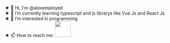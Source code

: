  ★ 👋 Hi, I'm @alexemployed<br>
 ★ 🌱 I’m currently learning typescript and js librarys like Vue Js and React Js<br>
 ★ 👀 I’m interested in programming<br>
 ★ 📫 How to reach me: <img src="https://simpleicons.org/icons/instagram.svg" style="width: 50px; height: 50px">



<!--
**alexemployed/alexemployed** is a ✨ _special_ ✨ repository because its `README.md` (this file) appears on your GitHub profile.

Here are some ideas to get you started:

- 🔭 I’m currently working on ...
- 🌱 I’m currently learning ...
- 👯 I’m looking to collaborate on ...
- 🤔 I’m looking for help with ...
- 💬 Ask me about ...
- 📫 How to reach me: ...
- 😄 Pronouns: ...
- ⚡ Fun fact: ...
-->

 
